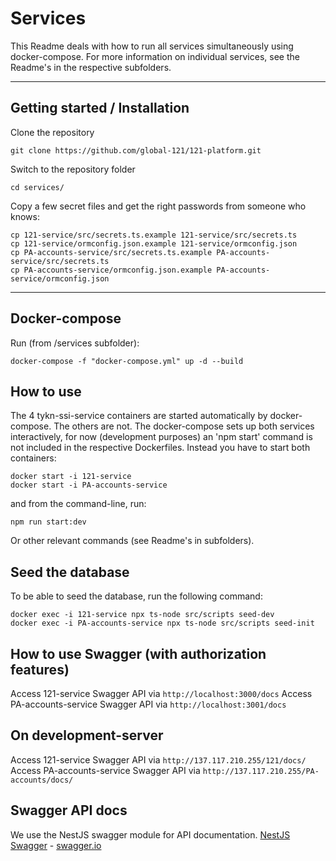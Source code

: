 # Services

This Readme deals with how to run all services simultaneously using docker-compose. For more information on individual services, see the Readme's in the respective subfolders.

---

## Getting started / Installation

Clone the repository

    git clone https://github.com/global-121/121-platform.git

Switch to the repository folder

    cd services/

Copy a few secret files and get the right passwords from someone who knows:

    cp 121-service/src/secrets.ts.example 121-service/src/secrets.ts
    cp 121-service/ormconfig.json.example 121-service/ormconfig.json
    cp PA-accounts-service/src/secrets.ts.example PA-accounts-service/src/secrets.ts
    cp PA-accounts-service/ormconfig.json.example PA-accounts-service/ormconfig.json

---

## Docker-compose

Run (from /services subfolder):

    docker-compose -f "docker-compose.yml" up -d --build

## How to use

The 4 tykn-ssi-service containers are started automatically by docker-compose. The others are not. The docker-compose sets up both services interactively, for now (development purposes) an 'npm start' command is not included in the respective Dockerfiles. Instead you have to start both containers:

    docker start -i 121-service
    docker start -i PA-accounts-service

and from the command-line, run:

    npm run start:dev

Or other relevant commands (see Readme's in subfolders).

## Seed the database

To be able to seed the database, run the following command:

```
docker exec -i 121-service npx ts-node src/scripts seed-dev
docker exec -i PA-accounts-service npx ts-node src/scripts seed-init
```

## How to use Swagger (with authorization features)

Access 121-service Swagger API via `http://localhost:3000/docs`
Access PA-accounts-service Swagger API via `http://localhost:3001/docs`


## On development-server

Access 121-service Swagger API via `http://137.117.210.255/121/docs/`
Access PA-accounts-service Swagger API via `http://137.117.210.255/PA-accounts/docs/`


## Swagger API docs

We use the NestJS swagger module for API documentation. [NestJS Swagger](https://github.com/nestjs/swagger) - [swagger.io](https://swagger.io/)
